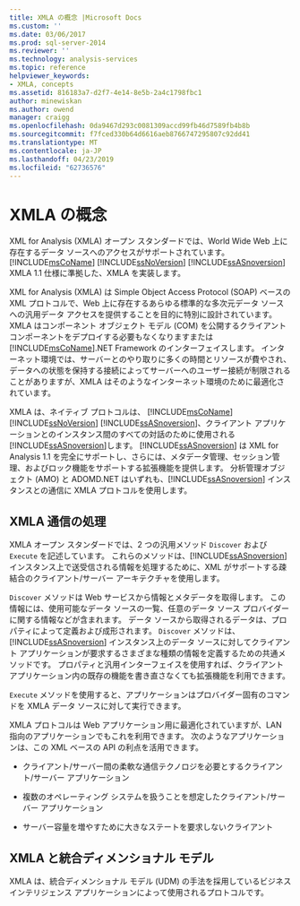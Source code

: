 ```yaml
---
title: XMLA の概念 |Microsoft Docs
ms.custom: ''
ms.date: 03/06/2017
ms.prod: sql-server-2014
ms.reviewer: ''
ms.technology: analysis-services
ms.topic: reference
helpviewer_keywords:
- XMLA, concepts
ms.assetid: 816183a7-d2f7-4e14-8e5b-2a4c1798fbc1
author: minewiskan
ms.author: owend
manager: craigg
ms.openlocfilehash: 0da9467d293c0081309accd99fb46d7589fb4b8b
ms.sourcegitcommit: f7fced330b64d6616aeb8766747295807c92dd41
ms.translationtype: MT
ms.contentlocale: ja-JP
ms.lasthandoff: 04/23/2019
ms.locfileid: "62736576"
---
```

# <a name="xmla-concepts"></a>XMLA の概念
  XML for Analysis (XMLA) オープン スタンダードでは、World Wide Web 上に存在するデータ ソースへのアクセスがサポートされています。 [!INCLUDE[msCoName](../../../includes/msconame-md.md)] [!INCLUDE[ssNoVersion](../../../includes/ssnoversion-md.md)] [!INCLUDE[ssASnoversion](../../../includes/ssasnoversion-md.md)] XMLA 1.1 仕様に準拠した、XMLA を実装します。  
  
 XML for Analysis (XMLA) は Simple Object Access Protocol (SOAP) ベースの XML プロトコルで、Web 上に存在するあらゆる標準的な多次元データ ソースへの汎用データ アクセスを提供することを目的に特別に設計されています。 XMLA はコンポーネント オブジェクト モデル (COM) を公開するクライアント コンポーネントをデプロイする必要もなくなりますまたは[!INCLUDE[msCoName](../../../includes/msconame-md.md)].NET Framework のインターフェイスします。 インターネット環境では、サーバーとのやり取りに多くの時間とリソースが費やされ、データへの状態を保持する接続によってサーバーへのユーザー接続が制限されることがありますが、XMLA はそのようなインターネット環境のために最適化されています。  
  
 XMLA は、ネイティブ プロトコルは、 [!INCLUDE[msCoName](../../../includes/msconame-md.md)] [!INCLUDE[ssNoVersion](../../../includes/ssnoversion-md.md)] [!INCLUDE[ssASnoversion](../../../includes/ssasnoversion-md.md)]、クライアント アプリケーションとのインスタンス間のすべての対話のために使用される[!INCLUDE[ssASnoversion](../../../includes/ssasnoversion-md.md)]します。 [!INCLUDE[ssASnoversion](../../../includes/ssasnoversion-md.md)] は XML for Analysis 1.1 を完全にサポートし、さらには、メタデータ管理、セッション管理、およびロック機能をサポートする拡張機能を提供します。 分析管理オブジェクト (AMO) と ADOMD.NET はいずれも、[!INCLUDE[ssASnoversion](../../../includes/ssasnoversion-md.md)] インスタンスとの通信に XMLA プロトコルを使用します。  
  
## <a name="handling-xmla-communications"></a>XMLA 通信の処理  
 XMLA オープン スタンダードでは、2 つの汎用メソッド `Discover` および `Execute` を記述しています。 これらのメソッドは、[!INCLUDE[ssASnoversion](../../../includes/ssasnoversion-md.md)] インスタンス上で送受信される情報を処理するために、XML がサポートする疎結合のクライアント/サーバー アーキテクチャを使用します。  
  
 `Discover` メソッドは Web サービスから情報とメタデータを取得します。 この情報には、使用可能なデータ ソースの一覧、任意のデータ ソース プロバイダーに関する情報などが含まれます。 データ ソースから取得されるデータは、プロパティによって定義および成形されます。 `Discover` メソッドは、[!INCLUDE[ssASnoversion](../../../includes/ssasnoversion-md.md)] インスタンス上のデータ ソースに対してクライアント アプリケーションが要求するさまざまな種類の情報を定義するための共通メソッドです。 プロパティと汎用インターフェイスを使用すれば、クライアント アプリケーション内の既存の機能を書き直さなくても拡張機能を利用できます。  
  
 `Execute` メソッドを使用すると、アプリケーションはプロバイダー固有のコマンドを XMLA データ ソースに対して実行できます。  
  
 XMLA プロトコルは Web アプリケーション用に最適化されていますが、LAN 指向のアプリケーションでもこれを利用できます。 次のようなアプリケーションは、この XML ベースの API の利点を活用できます。  
  
-   クライアント/サーバー間の柔軟な通信テクノロジを必要とするクライアント/サーバー アプリケーション  
  
-   複数のオペレーティング システムを扱うことを想定したクライアント/サーバー アプリケーション  
  
-   サーバー容量を増やすために大きなステートを要求しないクライアント  
  
## <a name="xmla-and-the-unified-dimensional-model"></a>XMLA と統合ディメンショナル モデル  
 XMLA は、統合ディメンショナル モデル (UDM) の手法を採用しているビジネス インテリジェンス アプリケーションによって使用されるプロトコルです。  
  
  
